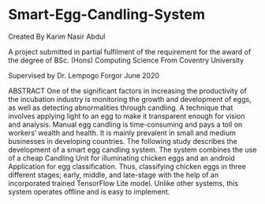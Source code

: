 # Smart-Egg-Candling-System
Created By Karim Nasir Abdul 

A project submitted in partial fulfilment of the requirement for the award of the degree of BSc. (Hons) Computing Science 
From Coventry University 
 
Supervised by Dr. Lempogo Forgor 
June 2020


ABSTRACT
One of the significant factors in increasing the productivity of the incubation industry is monitoring the growth and development of eggs, as well as detecting abnormalities through candling. A technique that involves applying light to an egg to make it transparent enough for vision and analysis.
Manual egg candling is time-consuming and pays a toll on workers’ wealth and health. It is mainly prevalent in small and medium businesses in developing countries.
The following study describes the development of a smart egg candling system. The system combines the use of a cheap Candling Unit for illuminating chicken eggs and an android Application for egg classification. Thus, classifying chicken eggs in three different stages; early, middle, and late-stage with the help of an incorporated trained TensorFlow Lite model.
Unlike other systems, this system operates offline and is easy to implement.




